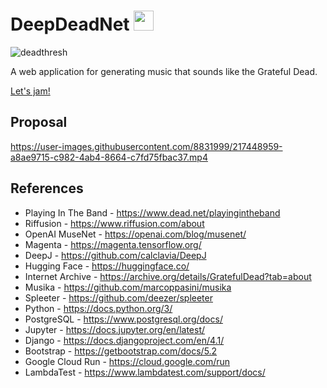 # DeepDeadNet <img src="https://user-images.githubusercontent.com/8831999/217459436-d63a7da9-dd81-45ab-b887-b85facdd9fd9.png" width="32">

![deadthresh](https://user-images.githubusercontent.com/8831999/217459228-16fe8f59-669c-40fa-8f40-dbb70015199e.png)

A web application for generating music that sounds like the Grateful Dead.

[Let's jam!](https://deepdead.net)

## Proposal
https://user-images.githubusercontent.com/8831999/217448959-a8ae9715-c982-4ab4-8664-c7fd75fbac37.mp4

## References
- Playing In The Band - https://www.dead.net/playingintheband
- Riffusion - https://www.riffusion.com/about
- OpenAI MuseNet - https://openai.com/blog/musenet/
- Magenta - https://magenta.tensorflow.org/
- DeepJ - https://github.com/calclavia/DeepJ
- Hugging Face - https://huggingface.co/
- Internet Archive - https://archive.org/details/GratefulDead?tab=about
- Musika - https://github.com/marcoppasini/musika
- Spleeter - https://github.com/deezer/spleeter
- Python - https://docs.python.org/3/
- PostgreSQL - https://www.postgresql.org/docs/
- Jupyter - https://docs.jupyter.org/en/latest/
- Django - https://docs.djangoproject.com/en/4.1/
- Bootstrap - https://getbootstrap.com/docs/5.2
- Google Cloud Run - https://cloud.google.com/run
- LambdaTest - https://www.lambdatest.com/support/docs/
